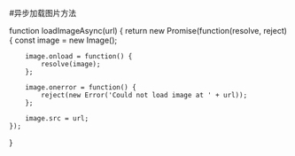 #异步加载图片方法


function loadImageAsync(url) {
    return new Promise(function(resolve, reject) {
        const image = new Image();

        image.onload = function() {
            resolve(image);
        };

        image.onerror = function() {
            reject(new Error('Could not load image at ' + url));
        };

        image.src = url;
    });
}